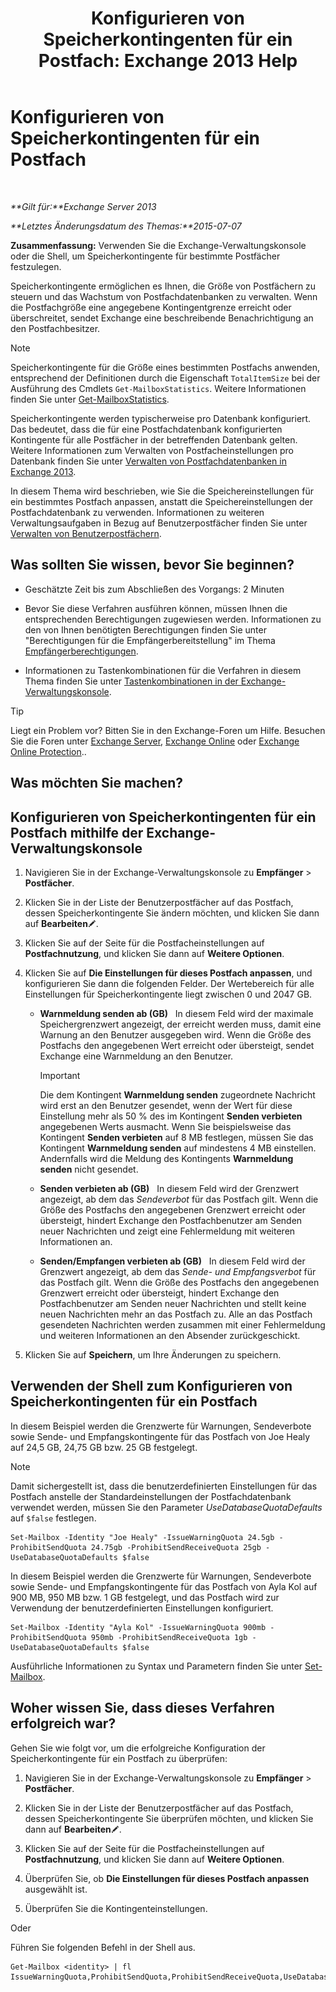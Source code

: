﻿---
title: 'Konfigurieren von Speicherkontingenten für ein Postfach: Exchange 2013 Help'
TOCTitle: Konfigurieren von Speicherkontingenten für ein Postfach
ms:assetid: 5f5fe292-c80e-4a0b-b3e6-e193ea5171d0
ms:mtpsurl: https://technet.microsoft.com/de-de/library/Aa998353(v=EXCHG.150)
ms:contentKeyID: 50554837
ms.date: 04/24/2018
mtps_version: v=EXCHG.150
ms.translationtype: HT
---

# Konfigurieren von Speicherkontingenten für ein Postfach

 

_**Gilt für:**Exchange Server 2013_

_**Letztes Änderungsdatum des Themas:**2015-07-07_

**Zusammenfassung:** Verwenden Sie die Exchange-Verwaltungskonsole oder die Shell, um Speicherkontingente für bestimmte Postfächer festzulegen.

Speicherkontingente ermöglichen es Ihnen, die Größe von Postfächern zu steuern und das Wachstum von Postfachdatenbanken zu verwalten. Wenn die Postfachgröße eine angegebene Kontingentgrenze erreicht oder überschreitet, sendet Exchange eine beschreibende Benachrichtigung an den Postfachbesitzer.


> [!NOTE]
> Speicherkontingente für die Größe eines bestimmten Postfachs anwenden, entsprechend der Definitionen durch die Eigenschaft <CODE>TotalItemSize</CODE> bei der Ausführung des Cmdlets <CODE>Get-MailboxStatistics</CODE>. Weitere Informationen finden Sie unter <A href="https://technet.microsoft.com/de-de/library/bb124612(v=exchg.150)">Get-MailboxStatistics</A>.



Speicherkontingente werden typischerweise pro Datenbank konfiguriert. Das bedeutet, dass die für eine Postfachdatenbank konfigurierten Kontingente für alle Postfächer in der betreffenden Datenbank gelten. Weitere Informationen zum Verwalten von Postfacheinstellungen pro Datenbank finden Sie unter [Verwalten von Postfachdatenbanken in Exchange 2013](manage-mailbox-databases-in-exchange-2013-exchange-2013-help.md).

In diesem Thema wird beschrieben, wie Sie die Speichereinstellungen für ein bestimmtes Postfach anpassen, anstatt die Speichereinstellungen der Postfachdatenbank zu verwenden. Informationen zu weiteren Verwaltungsaufgaben in Bezug auf Benutzerpostfächer finden Sie unter [Verwalten von Benutzerpostfächern](manage-user-mailboxes-exchange-2013-help.md).

## Was sollten Sie wissen, bevor Sie beginnen?

  - Geschätzte Zeit bis zum Abschließen des Vorgangs: 2 Minuten

  - Bevor Sie diese Verfahren ausführen können, müssen Ihnen die entsprechenden Berechtigungen zugewiesen werden. Informationen zu den von Ihnen benötigten Berechtigungen finden Sie unter "Berechtigungen für die Empfängerbereitstellung" im Thema [Empfängerberechtigungen](recipients-permissions-exchange-2013-help.md).

  - Informationen zu Tastenkombinationen für die Verfahren in diesem Thema finden Sie unter [Tastenkombinationen in der Exchange-Verwaltungskonsole](keyboard-shortcuts-in-the-exchange-admin-center-exchange-online-protection-help.md).


> [!TIP]
> Liegt ein Problem vor? Bitten Sie in den Exchange-Foren um Hilfe. Besuchen Sie die Foren unter <A href="https://go.microsoft.com/fwlink/p/?linkid=60612">Exchange Server</A>, <A href="https://go.microsoft.com/fwlink/p/?linkid=267542">Exchange Online</A> oder <A href="https://go.microsoft.com/fwlink/p/?linkid=285351">Exchange Online Protection</A>..



## Was möchten Sie machen?

## Konfigurieren von Speicherkontingenten für ein Postfach mithilfe der Exchange-Verwaltungskonsole

1.  Navigieren Sie in der Exchange-Verwaltungskonsole zu **Empfänger** \> **Postfächer**.

2.  Klicken Sie in der Liste der Benutzerpostfächer auf das Postfach, dessen Speicherkontingente Sie ändern möchten, und klicken Sie dann auf **Bearbeiten**![Bearbeitungssymbol](images/Bb124582.6f53ccb2-1f13-4c02-bea0-30690e6ea71d(EXCHG.150).gif "Bearbeitungssymbol").

3.  Klicken Sie auf der Seite für die Postfacheinstellungen auf **Postfachnutzung**, und klicken Sie dann auf **Weitere Optionen**.

4.  Klicken Sie auf **Die Einstellungen für dieses Postfach anpassen**, und konfigurieren Sie dann die folgenden Felder. Der Wertebereich für alle Einstellungen für Speicherkontingente liegt zwischen 0 und 2047 GB.
    
      - **Warnmeldung senden ab (GB)**   In diesem Feld wird der maximale Speichergrenzwert angezeigt, der erreicht werden muss, damit eine Warnung an den Benutzer ausgegeben wird. Wenn die Größe des Postfachs den angegebenen Wert erreicht oder übersteigt, sendet Exchange eine Warnmeldung an den Benutzer.
        

        > [!IMPORTANT]
        > Die dem Kontingent <STRONG>Warnmeldung senden</STRONG> zugeordnete Nachricht wird erst an den Benutzer gesendet, wenn der Wert für diese Einstellung mehr als 50 % des im Kontingent <STRONG>Senden verbieten</STRONG> angegebenen Werts ausmacht. Wenn Sie beispielsweise das Kontingent <STRONG>Senden verbieten</STRONG> auf 8 MB festlegen, müssen Sie das Kontingent <STRONG>Warnmeldung senden</STRONG> auf mindestens 4 MB einstellen. Andernfalls wird die Meldung des Kontingents <STRONG>Warnmeldung senden</STRONG> nicht gesendet.

    
      - **Senden verbieten ab (GB)**   In diesem Feld wird der Grenzwert angezeigt, ab dem das *Sendeverbot* für das Postfach gilt. Wenn die Größe des Postfachs den angegebenen Grenzwert erreicht oder übersteigt, hindert Exchange den Postfachbenutzer am Senden neuer Nachrichten und zeigt eine Fehlermeldung mit weiteren Informationen an.
    
      - **Senden/Empfangen verbieten ab (GB)**   In diesem Feld wird der Grenzwert angezeigt, ab dem das *Sende- und Empfangsverbot* für das Postfach gilt. Wenn die Größe des Postfachs den angegebenen Grenzwert erreicht oder übersteigt, hindert Exchange den Postfachbenutzer am Senden neuer Nachrichten und stellt keine neuen Nachrichten mehr an das Postfach zu. Alle an das Postfach gesendeten Nachrichten werden zusammen mit einer Fehlermeldung und weiteren Informationen an den Absender zurückgeschickt.

5.  Klicken Sie auf **Speichern**, um Ihre Änderungen zu speichern.

## Verwenden der Shell zum Konfigurieren von Speicherkontingenten für ein Postfach

In diesem Beispiel werden die Grenzwerte für Warnungen, Sendeverbote sowie Sende- und Empfangskontingente für das Postfach von Joe Healy auf 24,5 GB, 24,75 GB bzw. 25 GB festgelegt.


> [!NOTE]
> Damit sichergestellt ist, dass die benutzerdefinierten Einstellungen für das Postfach anstelle der Standardeinstellungen der Postfachdatenbank verwendet werden, müssen Sie den Parameter <EM>UseDatabaseQuotaDefaults</EM> auf <CODE>$false</CODE> festlegen.



    Set-Mailbox -Identity "Joe Healy" -IssueWarningQuota 24.5gb -ProhibitSendQuota 24.75gb -ProhibitSendReceiveQuota 25gb -UseDatabaseQuotaDefaults $false

In diesem Beispiel werden die Grenzwerte für Warnungen, Sendeverbote sowie Sende- und Empfangskontingente für das Postfach von Ayla Kol auf 900 MB, 950 MB bzw. 1 GB festgelegt, und das Postfach wird zur Verwendung der benutzerdefinierten Einstellungen konfiguriert.

    Set-Mailbox -Identity "Ayla Kol" -IssueWarningQuota 900mb -ProhibitSendQuota 950mb -ProhibitSendReceiveQuota 1gb -UseDatabaseQuotaDefaults $false

Ausführliche Informationen zu Syntax und Parametern finden Sie unter [Set-Mailbox](https://technet.microsoft.com/de-de/library/bb123981\(v=exchg.150\)).

## Woher wissen Sie, dass dieses Verfahren erfolgreich war?

Gehen Sie wie folgt vor, um die erfolgreiche Konfiguration der Speicherkontingente für ein Postfach zu überprüfen:

1.  Navigieren Sie in der Exchange-Verwaltungskonsole zu **Empfänger** \> **Postfächer**.

2.  Klicken Sie in der Liste der Benutzerpostfächer auf das Postfach, dessen Speicherkontingente Sie überprüfen möchten, und klicken Sie dann auf **Bearbeiten**![Bearbeitungssymbol](images/Bb124582.6f53ccb2-1f13-4c02-bea0-30690e6ea71d(EXCHG.150).gif "Bearbeitungssymbol").

3.  Klicken Sie auf der Seite für die Postfacheinstellungen auf **Postfachnutzung**, und klicken Sie dann auf **Weitere Optionen**.

4.  Überprüfen Sie, ob **Die Einstellungen für dieses Postfach anpassen** ausgewählt ist.

5.  Überprüfen Sie die Kontingenteinstellungen.

Oder

Führen Sie folgenden Befehl in der Shell aus.

    Get-Mailbox <identity> | fl IssueWarningQuota,ProhibitSendQuota,ProhibitSendReceiveQuota,UseDatabaseQuotaDefaults

